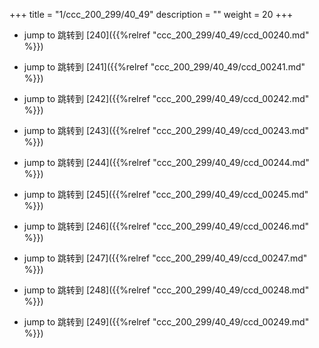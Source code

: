 +++
title = "1/ccc_200_299/40_49"
description = ""
weight = 20
+++

* jump to 跳转到 [240]({{%relref "ccc_200_299/40_49/ccd_00240.md" %}})

* jump to 跳转到 [241]({{%relref "ccc_200_299/40_49/ccd_00241.md" %}})

* jump to 跳转到 [242]({{%relref "ccc_200_299/40_49/ccd_00242.md" %}})

* jump to 跳转到 [243]({{%relref "ccc_200_299/40_49/ccd_00243.md" %}})

* jump to 跳转到 [244]({{%relref "ccc_200_299/40_49/ccd_00244.md" %}})

* jump to 跳转到 [245]({{%relref "ccc_200_299/40_49/ccd_00245.md" %}})

* jump to 跳转到 [246]({{%relref "ccc_200_299/40_49/ccd_00246.md" %}})

* jump to 跳转到 [247]({{%relref "ccc_200_299/40_49/ccd_00247.md" %}})

* jump to 跳转到 [248]({{%relref "ccc_200_299/40_49/ccd_00248.md" %}})

* jump to 跳转到 [249]({{%relref "ccc_200_299/40_49/ccd_00249.md" %}})

